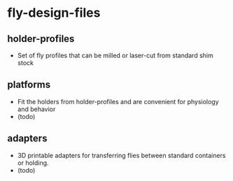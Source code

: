 fly-design-files
============================================
## holder-profiles
* Set of fly profiles that can be milled or laser-cut from standard shim stock

## platforms
* Fit the holders from holder-profiles and are convenient for physiology and behavior
* (todo)

## adapters
* 3D printable adapters for transferring flies between standard containers or holding.
* (todo)
